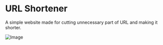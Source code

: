 
# URL Shortener

A simple website made for cutting unnecessary part of URL and making it shorter.

<img src="https://i.imgur.com/ho5PshL.gif" alt="Image">
